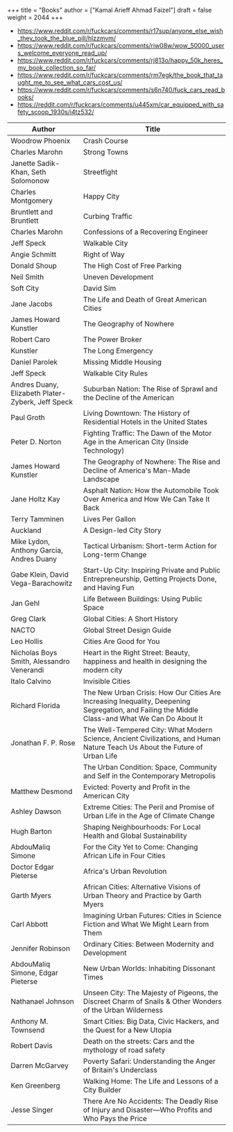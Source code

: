 +++
title = "Books"
author = ["Kamal Arieff Ahmad Faizel"]
draft = false
weight = 2044
+++

-   <https://www.reddit.com/r/fuckcars/comments/r17sup/anyone_else_wish_they_took_the_blue_pill/hlzzmvm/>
-   <https://www.reddit.com/r/fuckcars/comments/riw08w/wow_50000_users_welcome_everyone_read_up/>
-   <https://www.reddit.com/r/fuckcars/comments/rj813o/happy_50k_heres_my_book_collection_so_far/>
-   <https://www.reddit.com/r/fuckcars/comments/rm7egk/the_book_that_taught_me_to_see_what_cars_cost_us/>
-   <https://www.reddit.com/r/fuckcars/comments/s6n740/fuck_cars_read_books/>
-   <https://reddit.com/r/fuckcars/comments/u445xm/car_equipped_with_safety_scoop_1930s/i4tz532/>

| Author                                            | Title                                                                                                                                           |
|---------------------------------------------------|-------------------------------------------------------------------------------------------------------------------------------------------------|
| Woodrow Phoenix                                   | Crash Course                                                                                                                                    |
| Charles Marohn                                    | Strong Towns                                                                                                                                    |
| Janette Sadik-Khan, Seth Solomonow                | Streetfight                                                                                                                                     |
| Charles Montgomery                                | Happy City                                                                                                                                      |
| Bruntlett and Bruntlett                           | Curbing Traffic                                                                                                                                 |
| Charles Marohn                                    | Confessions of a Recovering Engineer                                                                                                            |
| Jeff Speck                                        | Walkable City                                                                                                                                   |
| Angie Schmitt                                     | Right of Way                                                                                                                                    |
| Donald Shoup                                      | The High Cost of Free Parking                                                                                                                   |
| Neil Smith                                        | Uneven Development                                                                                                                              |
| Soft City                                         | David Sim                                                                                                                                       |
| Jane Jacobs                                       | The Life and Death of Great American Cities                                                                                                     |
| James Howard Kunstler                             | The Geography of Nowhere                                                                                                                        |
| Robert Caro                                       | The Power Broker                                                                                                                                |
| Kunstler                                          | The Long Emergency                                                                                                                              |
| Daniel Parolek                                    | Missing Middle Housing                                                                                                                          |
| Jeff Speck                                        | Walkable City Rules                                                                                                                             |
| Andres Duany, Elizabeth Plater-Zyberk, Jeff Speck | Suburban Nation: The Rise of Sprawl and the Decline of the American                                                                             |
| Paul Groth                                        | Living Downtown: The History of Residential Hotels in the United States                                                                         |
| Peter D. Norton                                   | Fighting Traffic: The Dawn of the Motor Age in the American City (Inside Technology)                                                            |
| James Howard Kunstler                             | The Geography of Nowhere: The Rise and Decline of America's Man-Made Landscape                                                                  |
| Jane Holtz Kay                                    | Asphalt Nation: How the Automobile Took Over America and How We Can Take It Back                                                                |
| Terry Tamminen                                    | Lives Per Gallon                                                                                                                                |
| Auckland                                          | A Design-led City Story                                                                                                                         |
| Mike Lydon, Anthony Garcia, Andres Duany          | Tactical Urbanism: Short-term Action for Long-term Change                                                                                       |
| Gabe Klein, David Vega-Barachowitz                | Start-Up City: Inspiring Private and Public Entrepreneurship, Getting Projects Done, and Having Fun                                             |
| Jan Gehl                                          | Life Between Buildings: Using Public Space                                                                                                      |
| Greg Clark                                        | Global Cities: A Short History                                                                                                                  |
| NACTO                                             | Global Street Design Guide                                                                                                                      |
| Leo Hollis                                        | Cities Are Good for You                                                                                                                         |
| Nicholas Boys Smith, Alessandro Venerandi         | Heart in the Right Street: Beauty, happiness and health in designing the modern city                                                            |
| Italo Calvino                                     | Invisible Cities                                                                                                                                |
| Richard Florida                                   | The New Urban Crisis: How Our Cities Are Increasing Inequality, Deepening Segregation, and Failing the Middle Class-and What We Can Do About It |
| Jonathan F. P. Rose                               | The Well-Tempered City: What Modern Science, Ancient Civilizations, and Human Nature Teach Us About the Future of Urban Life                    |
|                                                   | The Urban Condition: Space, Community and Self in the Contemporary Metropolis                                                                   |
| Matthew Desmond                                   | Evicted: Poverty and Profit in the American City                                                                                                |
| Ashley Dawson                                     | Extreme Cities: The Peril and Promise of Urban Life in the Age of Climate Change                                                                |
| Hugh Barton                                       | Shaping Neighbourhoods: For Local Health and Global Sustainability                                                                              |
| AbdouMaliq Simone                                 | For the City Yet to Come: Changing African Life in Four Cities                                                                                  |
| Doctor Edgar Pieterse                             | Africa's Urban Revolution                                                                                                                       |
| Garth Myers                                       | African Cities: Alternative Visions of Urban Theory and Practice by Garth Myers                                                                 |
| Carl Abbott                                       | Imagining Urban Futures: Cities in Science Fiction and What We Might Learn from Them                                                            |
| Jennifer Robinson                                 | Ordinary Cities: Between Modernity and Development                                                                                              |
| AbdouMaliq Simone, Edgar Pieterse                 | New Urban Worlds: Inhabiting Dissonant Times                                                                                                    |
| Nathanael Johnson                                 | Unseen City: The Majesty of Pigeons, the Discreet Charm of Snails &amp; Other Wonders of the Urban Wilderness                                   |
| Anthony M. Townsend                               | Smart Cities: Big Data, Civic Hackers, and the Quest for a New Utopia                                                                           |
| Robert Davis                                      | Death on the streets: Cars and the mythology of road safety                                                                                     |
| Darren McGarvey                                   | Poverty Safari: Understanding the Anger of Britain's Underclass                                                                                 |
| Ken Greenberg                                     | Walking Home: The Life and Lessons of a City Builder                                                                                            |
| Jesse Singer                                      | There Are No Accidents: The Deadly Rise of Injury and Disaster―Who Profits and Who Pays the Price                                               |
